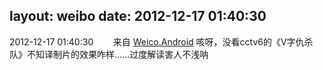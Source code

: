 layout: weibo
date: 2012-12-17 01:40:30
---
2012-12-17 01:40:30  &nbsp;&nbsp;&nbsp;&nbsp;&nbsp;&nbsp; 来自 <a href="http://app.weibo.com/t/feed/l4RWD" rel="nofollow">Weico.Android</a>
咳呀，没看cctv6的《V字仇杀队》不知译制片的效果咋样……过度解读害人不浅呐 ​​​
